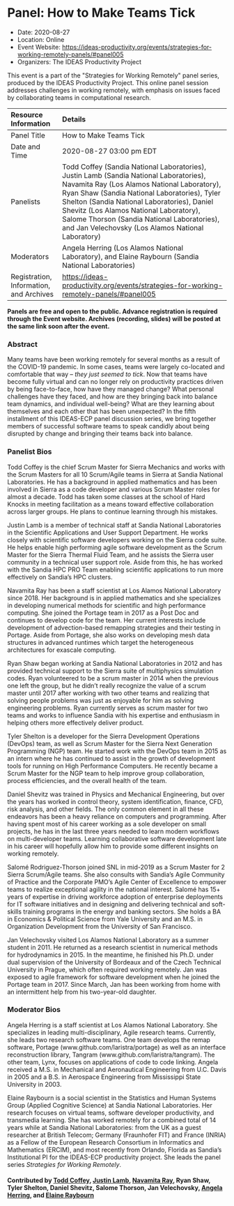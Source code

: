 # Panel: How to Make Teams Tick

- Date: 2020-08-27
- Location: Online
- Event Website: https://ideas-productivity.org/events/strategies-for-working-remotely-panels/#panel005
- Organizers: The IDEAS Productivity Project
			   
This event is a part of the "Strategies for Working Remotely" 
panel series, produced by the IDEAS Productivity
Project.
This online panel session addresses challenges in working remotely, with emphasis on issues faced by collaborating teams in computational research.

Resource Information | Details
:--- | :---			   
Panel Title | How to Make Teams Tick
Date and Time | 2020-08-27 03:00 pm EDT
Panelists | Todd Coffey (Sandia National Laboratories), Justin Lamb (Sandia National Laboratories), Navamita Ray (Los Alamos National Laboratory), Ryan Shaw (Sandia National Laboratories), Tyler Shelton (Sandia National Laboratories), Daniel Shevitz (Los Alamos National Laboratory), Salome Thorson (Sandia National Laboratories),  and Jan Velechovsky (Los Alamos National Laboratory)
Moderators | Angela Herring (Los Alamos National Laboratory),  and Elaine Raybourn (Sandia National Laboratories)
Registration, Information, and Archives | 	<https://ideas-productivity.org/events/strategies-for-working-remotely-panels/#panel005>	   

**Panels are free and open to the public. Advance registration is required through the Event website. Archives (recording, slides) will be posted at the same link soon after the event.**

### Abstract
<p>Many teams have been working remotely for several months as a result of the COVID-19 pandemic. In some cases, teams were largely co-located and comfortable that way – <em>they just seemed to tick</em>. Now that teams have become fully virtual and can no longer rely on productivity practices driven by being face-to-face, how have they managed change? What personal challenges have they faced, and how are they bringing back into balance team dynamics, and individual well-being? What are they learning about themselves and each other that has been unexpected? In the fifth installment of this IDEAS-ECP panel discussion series, we bring together members of successful software teams to speak candidly about being disrupted by change and bringing their teams back into balance.</p>



### Panelist Bios
<p>Todd Coffey is the chief Scrum Master for Sierra Mechanics and works with the Scrum Masters for all 10 Scrum/Agile teams in Sierra at Sandia National Laboratories.  He has a background in applied mathematics and has been involved in Sierra as a code developer and various Scrum Master roles for almost a decade.  Todd has taken some classes at the school of Hard Knocks in meeting facilitation as a means toward effective collaboration across larger groups. He plans to continue learning through his mistakes.</p>
<p>Justin Lamb is a member of technical staff at Sandia National Laboratories in the Scientific Applications and User Support Department. He works closely with scientific software developers working on the Sierra code suite. He helps enable high performing agile software development as the Scrum Master for the Sierra Thermal Fluid Team, and he assists the Sierra user community in a technical user support role. Aside from this, he has worked with the Sandia HPC PRO Team enabling scientific applications to run more effectively on Sandia’s HPC clusters.</p>
<p>Navamita Ray has been a staff scientist at Los Alamos National Laboratory since 2018. Her background  is in applied mathematics and she specializes in developing numerical methods for scientific and high performance computing. She joined the Portage team in 2017 as a Post Doc and continues to develop code for the team. Her current interests include development of advection-based remapping strategies and their testing in Portage. Aside from Portage, she also works on developing mesh data structures in advanced runtimes which target the heterogeneous architectures for exascale computing.</p>
<p>Ryan Shaw began working at Sandia National Laboratories in 2012 and has provided technical support to the Sierra suite of multiphysics simulation codes. Ryan volunteered to be a scrum master in 2014 when the previous one left the group, but he didn’t really recognize the value of a scrum master until 2017 after working with two other teams and realizing that solving people problems was just as enjoyable for him as solving engineering problems. Ryan currently serves as scrum master for two teams and works to influence Sandia with his expertise and enthusiasm in helping others more effectively deliver product.</p>
<p>Tyler Shelton is a developer for the Sierra Development Operations (DevOps) team, as well as Scrum Master for the Sierra Next Generation Programming (NGP) team. He started work with the DevOps team in 2015 as an intern where he has continued to assist in the growth of development tools for running on High Performance Computers. He recently became a Scrum Master for the NGP team to help improve group collaboration, process efficiencies, and the overall health of the team.</p>
<p>Daniel Shevitz was trained in Physics and Mechanical Engineering, but over the years has worked in control theory, system identification, finance, CFD, risk analysis, and other fields. The only common element in all these endeavors has been a heavy reliance on computers and programming. After having spent most of his career working as a sole developer on small projects, he has in the last three years needed to learn modern workflows on multi-developer teams. Learning collaborative software development late in his career will hopefully allow him to provide some different insights on working remotely.</p>
<p>Salomé Rodriguez-Thorson joined SNL in mid-2019 as a Scrum Master for 2 Sierra Scrum/Agile teams. She also consults with Sandia’s Agile Community of Practice and the Corporate PMO’s Agile Center of Excellence to empower teams to realize exceptional agility in the national interest. Salomé has 15+ years of expertise in driving workforce adoption of enterprise deployments for IT software initiatives and in designing and delivering technical and soft-skills training programs in the energy and banking sectors. She holds a BA in Economics &amp; Political Science from Yale University and an M.S. in Organization Development from the University of San Francisco.</p>
<p>Jan Velechovsky visited Los Alamos National Laboratory as a summer student in 2011. He returned as a research scientist in numerical methods for hydrodynamics in 2015. In the meantime, he finished his Ph.D. under dual supervision of the University of Bordeaux and of the Czech Technical University in Prague, which often required working remotely. Jan was exposed to agile framework for software development when he joined the Portage team in 2017. Since March, Jan has been working from home with an intermittent help from his two-year-old daughter.</p>

    


### Moderator Bios
<p>Angela Herring is a staff scientist at Los Alamos National
Laboratory. She specializes in leading multi-disciplinary, Agile
research teams. Currently, she leads two research software teams. One
team develops the remap software, Portage
(www.github.com/laristra/portage) as well as an interface
reconstruction library, Tangram (www.github.com/laristra/tangram). The
other team, Lynx, focuses on applications of code to code
linking. Angela received a M.S. in Mechanical and Aeronautical
Engineering from U.C. Davis in 2005 and a B.S. in Aerospace
Engineering from Mississippi State University in 2003.</p>
<!-- Bio for moderator 4 -->
<p>Elaine Raybourn is a social scientist in the Statistics and Human
Systems Group (Applied Cognitive Science) at Sandia National
Laboratories. Her research focuses on virtual teams, software
developer productivity, and transmedia learning. She has worked
remotely for a combined total of 14 years while at Sandia National
Laboratories: from the UK as a guest researcher at British Telecom;
Germany (Fraunhofer FIT) and France (INRIA) as a Fellow of the
European Research Consortium in Informatics and Mathematics (ERCIM),
and most recently from Orlando, Florida as Sandia’s Institutional PI
for the IDEAS-ECP productivity project. She leads the panel series
<em>Strategies for Working Remotely</em>.</p>

<!-- Bio for moderator 2, 3
Elaine Raybourn is a social scientist who has worked remotely for a
combined total of 14 years while at Sandia National Laboratories: from
the UK as a guest researcher at British Telecom; Germany (FhG FIT) and
France (INRIA) as a Fellow of the European Research Consortium in
Informatics and Mathematics (ERCIM), and most recently from Orlando,
Florida as a member of Sandia’s Statistics and Human Systems Group
(Applied Cognitive Science) and the IDEAS-ECP productivity project.
-->

<!--- Bio for panel 1 
<p>Elaine Raybourn is a social scientist who has worked remotely for a
combined total of 14 years while at Sandia National Laboratories: from
the UK as a guest researcher at British Telecom; Germany and France as
a Fellow of the European Research Consortium in Informatics and
Mathematics (ERCIM), and most recently from Orlando, Florida as a
member of Sandia’s Statistics and Human Systems Group and the
IDEAS-ECP productivity project.</p>
--->

    

#### Contributed by [Todd Coffey](https://github.com/tstirlingc "Todd Coffey GitHub profile"), [Justin Lamb](https://github.com/jmlamb "Justin Lamb GitHub profile"), [Navamita Ray](https://github.com/nray "Navamita Ray GitHub profile"), Ryan Shaw, Tyler Shelton, Daniel Shevitz, Salome Thorson, Jan Velechovsky, [Angela Herring](https://github.com/angelaherring "Angela Herring GitHub profile"), and [Elaine Raybourn](https://github.com/elaineraybourn "Elaine Raybourn GitHub profile")

<!---
Publish: yes
Categories: skills
Topics: online learning
Level: 2
Prerequisites: default
Aggregate: none
--->
